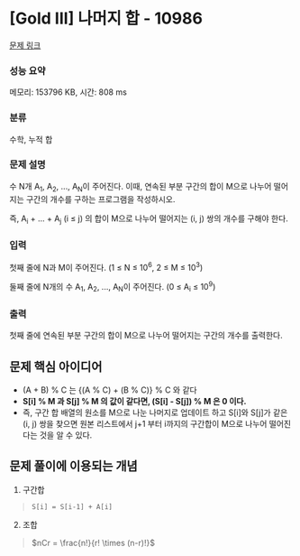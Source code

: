 # [Gold III] 나머지 합 - 10986 

[문제 링크](https://www.acmicpc.net/problem/10986) 

### 성능 요약

메모리: 153796 KB, 시간: 808 ms

### 분류

수학, 누적 합

### 문제 설명

<p>수 N개 A<sub>1</sub>, A<sub>2</sub>, ..., A<sub>N</sub>이 주어진다. 이때, 연속된 부분 구간의 합이 M으로 나누어 떨어지는 구간의 개수를 구하는 프로그램을 작성하시오.</p>

<p>즉, A<sub>i</sub> + ... + A<sub>j</sub> (i ≤ j) 의 합이 M으로 나누어 떨어지는 (i, j) 쌍의 개수를 구해야 한다.</p>

### 입력 

 <p>첫째 줄에 N과 M이 주어진다. (1 ≤ N ≤ 10<sup>6</sup>, 2 ≤ M ≤ 10<sup>3</sup>)</p>

<p>둘째 줄에 N개의 수 A<sub>1</sub>, A<sub>2</sub>, ..., A<sub>N</sub>이 주어진다. (0 ≤ A<sub>i</sub> ≤ 10<sup>9</sup>)</p>

### 출력 

 <p>첫째 줄에 연속된 부분 구간의 합이 M으로 나누어 떨어지는 구간의 개수를 출력한다.</p>



## 문제 핵심 아이디어
- (A + B) % C 는 {(A % C) + (B % C)} % C 와 같다
- **S[i] % M 과 S[j] % M 의 값이 같다면, (S[i] - S[j]) % M 은 0 이다.**
- 즉, 구간 합 배열의 원소를 M으로 나눈 나머지로 업데이트 하고 S[i]와 S[j]가 같은 (i, j) 쌍을 찾으면 원본 리스트에서 j+1 부터 i까지의 구간합이 M으로 나누어 떨어진다는 것을 알 수 있다.

## 문제 풀이에 이용되는 개념
1. 구간합

 >```S[i] = S[i-1] + A[i]```
 
2. 조합
 
>$nCr = \frac{n!}{r! \times (n-r)!}$
